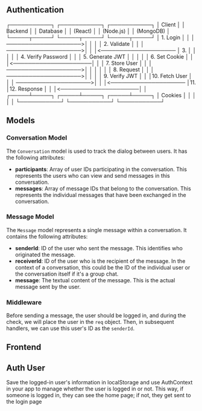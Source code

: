 ## Authentication
┌───────────┐          ┌───────────┐          ┌───────────┐
│  Client   │          │  Backend  │          │ Database  │
│ (React)   │          │ (Node.js) │          │ (MongoDB) │
└─────┬─────┘          └─────┬─────┘          └─────┬─────┘
      │        1. Login      │                      │
      │ ────────────────────>│                      │
      │                      │    2. Validate       │
      │                      │ ────────────────────>│
      │                      │<──────────────────── │ 3.
      │                      │                      │
      │                      │ 4. Verify Password   │
      │                      │ 5. Generate JWT      │
      │                      │                      │
      │ 6. Set Cookie        │                      │
      │<─────────────────────│                      │
      │ 7. Store User        │                      │
      │ ────────────────────>│                      │
      │                      │                      │
      │        8. Request    │                      │
      │ ────────────────────>│                      │
      │                      │ 9. Verify JWT        │
      │                      │10. Fetch User        │
      │                      │ ────────────────────>│
      │                      │<──────────────────── │11.
      │12. Response          │                      │
      │<─────────────────────│                      │
┌─────┴─────┐          ┌─────┴─────┐          ┌─────┴─────┐
│ Cookies   │          │           │          │           │
└───────────┘          └───────────┘          └───────────┘


## Models

### Conversation Model

The `Conversation` model is used to track the dialog between users. It has the following attributes:

- **participants**: Array of user IDs participating in the conversation. This represents the users who can view and send messages in this conversation.
- **messages**: Array of message IDs that belong to the conversation. This represents the individual messages that have been exchanged in the conversation.

### Message Model

The `Message` model represents a single message within a conversation. It contains the following attributes:

- **senderId**: ID of the user who sent the message. This identifies who originated the message.
- **receiverId**: ID of the user who is the recipient of the message. In the context of a conversation, this could be the ID of the individual user or the conversation itself if it's a group chat.
- **message**: The textual content of the message. This is the actual message sent by the user.

### Middleware

Before sending a message, the user should be logged in, and during the check, we will place the user in the `req` object. Then, in subsequent handlers, we can use this user's ID as the `senderId`.

## Frontend

## Auth User

Save the logged-in user's information in localStorage and use AuthContext in your app to manage whether the user is logged in or not. This way, if someone is logged in, they can see the home page; if not, they get sent to the login page
